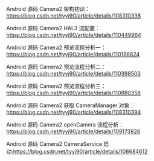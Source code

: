 
Android 源码 Camera2 架构初识：https://blog.csdn.net/tyyj90/article/details/108310338

Android 源码 Camera2 HAL3 流配置：https://blog.csdn.net/tyyj90/article/details/110449964

Android 源码 Camera2 预览流程分析一：https://blog.csdn.net/tyyj90/article/details/110186824

Android 源码 Camera2 预览流程分析二：https://blog.csdn.net/tyyj90/article/details/110398503

Android 源码 Camera2 预览流程分析三：https://blog.csdn.net/tyyj90/article/details/110880358

Android 源码 Camera2 获取 CameraManager 对象：https://blog.csdn.net/tyyj90/article/details/108310394

Android 源码 Camera2 openCamera 流程分析：https://blog.csdn.net/tyyj90/article/details/109173826

Android 源码 Camera2 CameraService 启动:https://blog.csdn.net/tyyj90/article/details/108684612
